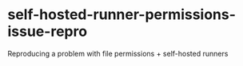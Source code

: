 # self-hosted-runner-permissions-issue-repro

Reproducing a problem with file permissions + self-hosted runners
